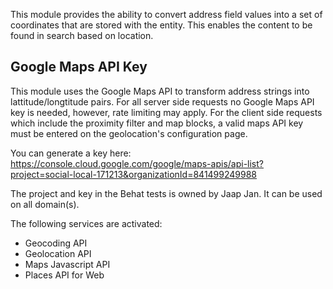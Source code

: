 This module provides the ability to convert address field values into a set of
coordinates that are stored with the entity. This enables the content to be 
found in search based on location.

## Google Maps API Key
This module uses the Google Maps API to transform address strings into 
lattitude/longtitude pairs. For all server side requests no Google Maps API
key is needed, however, rate limiting may apply. For the client side requests
which include the proximity filter and map blocks, a valid maps API key must
be entered on the geolocation's configuration page.

You can generate a key here:
https://console.cloud.google.com/google/maps-apis/api-list?project=social-local-171213&organizationId=841499249988

The project and key in the Behat tests is owned by Jaap Jan. It can be used on all domain(s).

The following services are activated:
- Geocoding API
- Geolocation API
- Maps Javascript API
- Places API for Web